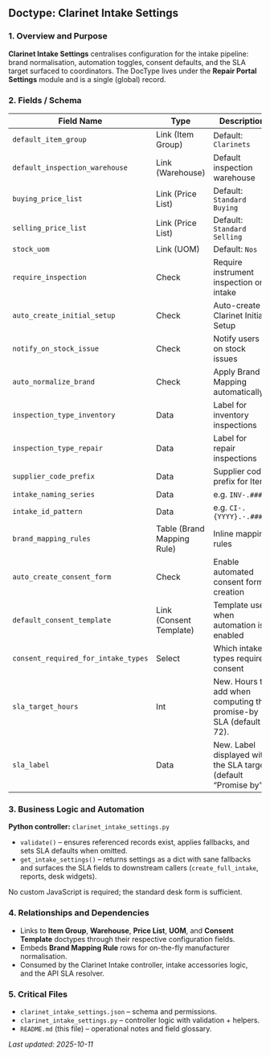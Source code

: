 ## Doctype: Clarinet Intake Settings

### 1. Overview and Purpose

**Clarinet Intake Settings** centralises configuration for the intake pipeline:
brand normalisation, automation toggles, consent defaults, and the SLA target
surfaced to coordinators. The DocType lives under the **Repair Portal Settings**
module and is a single (global) record.

### 2. Fields / Schema

| Field Name | Type | Description |
|------------|------|-------------|
| `default_item_group` | Link (Item Group) | Default: `Clarinets` |
| `default_inspection_warehouse` | Link (Warehouse) | Default inspection warehouse |
| `buying_price_list` | Link (Price List) | Default: `Standard Buying` |
| `selling_price_list` | Link (Price List) | Default: `Standard Selling` |
| `stock_uom` | Link (UOM) | Default: `Nos` |
| `require_inspection` | Check | Require instrument inspection on intake |
| `auto_create_initial_setup` | Check | Auto-create Clarinet Initial Setup |
| `notify_on_stock_issue` | Check | Notify users on stock issues |
| `auto_normalize_brand` | Check | Apply Brand Mapping automatically |
| `inspection_type_inventory` | Data | Label for inventory inspections |
| `inspection_type_repair` | Data | Label for repair inspections |
| `supplier_code_prefix` | Data | Supplier code prefix for Items |
| `intake_naming_series` | Data | e.g. `INV-.#####` |
| `intake_id_pattern` | Data | e.g. `CI-.{YYYY}.-.#####` |
| `brand_mapping_rules` | Table (Brand Mapping Rule) | Inline mapping rules |
| `auto_create_consent_form` | Check | Enable automated consent form creation |
| `default_consent_template` | Link (Consent Template) | Template used when automation is enabled |
| `consent_required_for_intake_types` | Select | Which intake types require consent |
| `sla_target_hours` | Int | New. Hours to add when computing the promise-by SLA (default 72). |
| `sla_label` | Data | New. Label displayed with the SLA target (default “Promise by”). |

### 3. Business Logic and Automation

**Python controller:** `clarinet_intake_settings.py`

* `validate()` – ensures referenced records exist, applies fallbacks, and sets
  SLA defaults when omitted.
* `get_intake_settings()` – returns settings as a dict with sane fallbacks and
  surfaces the SLA fields to downstream callers (`create_full_intake`, reports,
  desk widgets).

No custom JavaScript is required; the standard desk form is sufficient.

### 4. Relationships and Dependencies

* Links to **Item Group**, **Warehouse**, **Price List**, **UOM**, and
  **Consent Template** doctypes through their respective configuration fields.
* Embeds **Brand Mapping Rule** rows for on-the-fly manufacturer normalisation.
* Consumed by the Clarinet Intake controller, intake accessories logic, and the
  API SLA resolver.

### 5. Critical Files

* `clarinet_intake_settings.json` – schema and permissions.
* `clarinet_intake_settings.py` – controller logic with validation + helpers.
* `README.md` (this file) – operational notes and field glossary.

_Last updated: 2025-10-11_
